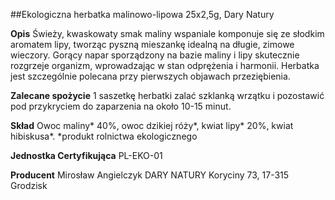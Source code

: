 ##Ekologiczna herbatka malinowo-lipowa 25x2,5g, Dary Natury

**Opis** Świeży, kwaskowaty smak maliny wspaniale komponuje się ze słodkim aromatem lipy, tworząc pyszną mieszankę idealną na długie, zimowe wieczory. Gorący napar sporządzony na bazie maliny i lipy skutecznie rozgrzeje organizm, wprowadzając w stan odprężenia i harmonii. Herbatka jest szczególnie polecana przy pierwszych objawach przeziębienia.

**Zalecane spożycie** 1 saszetkę herbatki zalać szklanką wrzątku i pozostawić pod przykryciem do zaparzenia na około 10-15 minut.

**Skład** Owoc maliny\* 40%, owoc dzikiej róży\*, kwiat lipy\* 20%, kwiat hibiskusa\*.
\*produkt rolnictwa ekologicznego

**Jednostka Certyfikująca** PL-EKO-01

**Producent** Mirosław Angielczyk DARY NATURY
Koryciny 73, 17-315 Grodzisk